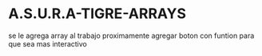 # A.S.U.R.A-TIGRE-ARRAYS
se le agrega array al trabajo proximamente agregar boton con funtion para que sea mas interactivo
